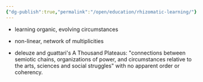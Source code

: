 ```yaml
---
{"dg-publish":true,"permalink":"/open/education/rhizomatic-learning/"}
---
```




- learning organic, evolving circumstances
- non-linear, network of multiplicities

- deleuze and guattari's A Thousand Plateaus: "connections between semiotic chains, organizations of power, and circumstances relative to the arts, sciences and social struggles" with no apparent order or coherency.